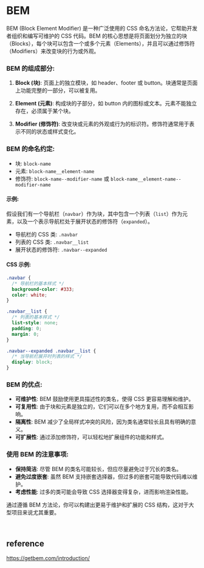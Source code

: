 # BEM
BEM (Block Element Modifier) 是一种广泛使用的 CSS 命名方法论，它帮助开发者组织和编写可维护的 CSS 代码。BEM 的核心思想是将页面划分为独立的块（Blocks），每个块可以包含一个或多个元素（Elements），并且可以通过修饰符（Modifiers）来改变块的行为或外观。

### BEM 的组成部分:

1. **Block (块)**: 页面上的独立模块，如 header、footer 或 button。块通常是页面上功能完整的一部分，可以被复用。

2. **Element (元素)**: 构成块的子部分，如 button 内的图标或文本。元素不能独立存在，必须属于某个块。

3. **Modifier (修饰符)**: 改变块或元素的外观或行为的标识符。修饰符通常用于表示不同的状态或样式变化。

### BEM 的命名约定:

- 块: `block-name`
- 元素: `block-name__element-name`
- 修饰符: `block-name--modifier-name` 或 `block-name__element-name--modifier-name`

#### 示例:

假设我们有一个导航栏（`navbar`）作为块，其中包含一个列表（`list`）作为元素，以及一个表示导航栏处于展开状态的修饰符（`expanded`）。

- 导航栏的 CSS 类: `.navbar`
- 列表的 CSS 类: `.navbar__list`
- 展开状态的修饰符: `.navbar--expanded`

#### CSS 示例:

```css
.navbar {
  /* 导航栏的基本样式 */
  background-color: #333;
  color: white;
}

.navbar__list {
  /* 列表的基本样式 */
  list-style: none;
  padding: 0;
  margin: 0;
}

.navbar--expanded .navbar__list {
  /* 当导航栏展开时列表的样式 */
  display: block;
}
```

### BEM 的优点:

- **可维护性**: BEM 鼓励使用更具描述性的类名，使得 CSS 更容易理解和维护。
- **可复用性**: 由于块和元素是独立的，它们可以在多个地方复用，而不会相互影响。
- **隔离性**: BEM 减少了全局样式冲突的风险，因为类名通常较长且具有明确的意义。
- **可扩展性**: 通过添加修饰符，可以轻松地扩展组件的功能和样式。

### 使用 BEM 的注意事项:

- **保持简洁**: 尽管 BEM 的类名可能较长，但应尽量避免过于冗长的类名。
- **避免过度嵌套**: 虽然 BEM 支持嵌套选择器，但过多的嵌套可能导致代码难以维护。
- **考虑性能**: 过多的类可能会导致 CSS 选择器变得复杂，进而影响渲染性能。

通过遵循 BEM 方法论，你可以构建出更易于维护和扩展的 CSS 结构，这对于大型项目来说尤其重要。

<br>

## reference
https://getbem.com/introduction/